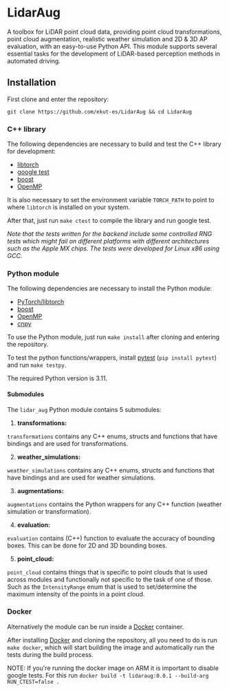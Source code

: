 # LidarAug

A toolbox for LiDAR point cloud data, providing point cloud transformations, point cloud augmentation, realistic weather simulation and 2D & 3D AP evaluation, with an easy-to-use Python API.
This module supports several essential tasks for the development of LiDAR-based perception methods in automated driving.

## Installation

First clone and enter the repository:

`git clone https://github.com/ekut-es/LidarAug && cd LidarAug`

### C++ library

The following dependencies are necessary to build and test the C++ library for development:

- [libtorch](https://pytorch.org/get-started/locally/)
- [google test](https://github.com/google/googletest)
- [boost](https://www.boost.org/)
- [OpenMP](https://www.openmp.org/resources/openmp-compilers-tools/)

It is also necessary to set the environment variable `TORCH_PATH` to point to where `libtorch` is installed on your
system.

After that, just run `make ctest` to compile the library and run google test.

*Note that the tests written for the backend include some controlled RNG tests which might fail on different platforms with different architectures such as the Apple MX chips. The tests were developed for Linux x86 using GCC.*

### Python module

The following dependencies are necessary to install the Python module:

- [PyTorch/libtorch](https://pytorch.org/get-started/locally/)
- [boost](https://www.boost.org/)
- [OpenMP](https://www.openmp.org/resources/openmp-compilers-tools/)
- [cnpy](https://github.com/TomSchammo/cnpy)

To use the Python module, just run `make install` after cloning and entering the repository.

To test the python functions/wrappers, install [pytest](https://docs.pytest.org/en/8.0.x/) (`pip install pytest`) and
run `make testpy`.

The required Python version is 3.11.

#### Submodules

The `lidar_aug` Python module contains 5 submodules:

1. **transformations:**

`transformations` contains any C++ enums, structs and functions that have bindings and are used for transformations.

2. **weather_simulations:**

`weather_simulations` contains any C++ enums, structs and functions that have bindings and are used for weather
simulations.

3. **augmentations:**

`augmentations` contains the Python wrappers for any C++ function (weather simulation or transformation).

4. **evaluation:**

`evaluation` contains (C++) function to evaluate the accuracy of bounding boxes.
This can be done for 2D and 3D bounding boxes.

5. **point_cloud:**

`point_cloud` contains things that is specific to point clouds that is used across modules and functionally not
specific to the task of one of those.
Such as the `IntensityRange` enum that is used to set/determine the maximum intensity of the points in a point cloud.


### Docker

Alternatively the module can be run inside a [Docker](https://www.docker.com/) container.

After installing [Docker](https://www.docker.com/) and cloning the repository, all you need to do is run `make docker`,
which will start building the image and automatically run the tests during the build process.

NOTE: If you're running the docker image on ARM it is important to disable google tests.
For this run `docker build -t lidaraug:0.0.1 --build-arg RUN_CTEST=false .`
